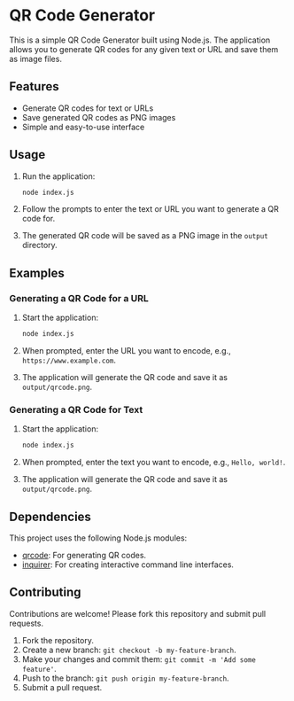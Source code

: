 # QR Code Generator

This is a simple QR Code Generator built using Node.js. The application allows you to generate QR codes for any given text or URL and save them as image files.

## Features

- Generate QR codes for text or URLs
- Save generated QR codes as PNG images
- Simple and easy-to-use interface



## Usage

1. Run the application:

    ```sh
    node index.js
    ```

2. Follow the prompts to enter the text or URL you want to generate a QR code for.

3. The generated QR code will be saved as a PNG image in the `output` directory.

## Examples

### Generating a QR Code for a URL

1. Start the application:

    ```sh
    node index.js
    ```

2. When prompted, enter the URL you want to encode, e.g., `https://www.example.com`.

3. The application will generate the QR code and save it as `output/qrcode.png`.

### Generating a QR Code for Text

1. Start the application:

    ```sh
    node index.js
    ```

2. When prompted, enter the text you want to encode, e.g., `Hello, world!`.

3. The application will generate the QR code and save it as `output/qrcode.png`.

## Dependencies

This project uses the following Node.js modules:

- [qrcode](https://www.npmjs.com/package/qrcode): For generating QR codes.
- [inquirer](https://www.npmjs.com/package/inquirer): For creating interactive command line interfaces.

## Contributing

Contributions are welcome! Please fork this repository and submit pull requests.

1. Fork the repository.
2. Create a new branch: `git checkout -b my-feature-branch`.
3. Make your changes and commit them: `git commit -m 'Add some feature'`.
4. Push to the branch: `git push origin my-feature-branch`.
5. Submit a pull request.
